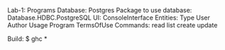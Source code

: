 Lab-1: Programs
Database: Postgres
Package to use database: Database.HDBC.PostgreSQL
UI: ConsoleInterface
Entities: 
   Type
   User
   Author
   Usage
   Program
   TermsOfUse
Commands:
   read
   list
   create
   update

Build:
$ ghc *